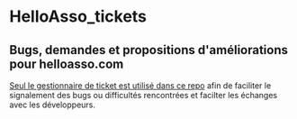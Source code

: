 # HelloAsso_tickets
## Bugs, demandes et propositions d'améliorations pour helloasso.com

[Seul le gestionnaire de ticket est utilisé dans ce repo](https://github.com/JLuc/HelloAsso_tickets/issues)
afin de faciliter le signalement des bugs ou difficultés rencontrées 
et facilter les échanges avec les développeurs.


